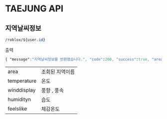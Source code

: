# TAEJUNG API
## 지역날씨정보
```css
/roblox/${user.id}
```
출력
```css
{ "message":"지역날씨정보를 반환했습니다.", "code":200, "success":true, "area" : "Seoul, South Korea", "temperature" :"0°", "winddisplay" : "8 km/h West", "humidity" : "29%", "feelslike" : "-1°" }
```

|       |         |
|---------|-------|
|  area         |조회된 지역이름|
| temperature   |온도|
|  winddisplay    | 풍향 , 풍속|
|   humidityn         |습도|
|  feelslike  |체감온도|
